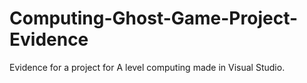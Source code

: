 # Computing-Ghost-Game-Project-Evidence
Evidence for a project for A level computing made in Visual Studio.
